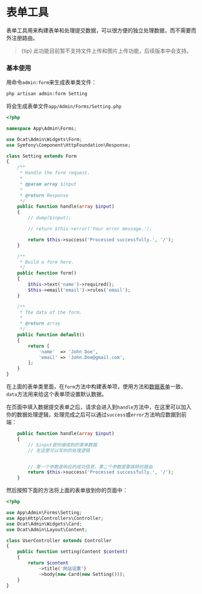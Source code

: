 # 表单工具

表单工具用来构建表单和处理提交数据，可以很方便的独立处理数据，而不需要而外注册路由。

> {tip} 此功能目前暂不支持文件上传和图片上传功能，后续版本中会支持。

### 基本使用
用命令`admin:form`来生成表单类文件：

```bash
php artisan admin:form Setting
```
将会生成表单文件`app/Admin/Forms/Setting.php`

```php
<?php

namespace App\Admin\Forms;

use Dcat\Admin\Widgets\Form;
use Symfony\Component\HttpFoundation\Response;

class Setting extends Form
{
    /**
     * Handle the form request.
     *
     * @param array $input
     *
     * @return Response
     */
    public function handle(array $input)
    {
        // dump($input);

        // return $this->error('Your error message.');

        return $this->success('Processed successfully.', '/');
    }

    /**
     * Build a form here.
     */
    public function form()
    {
        $this->text('name')->required();
        $this->email('email')->rules('email');
    }

    /**
     * The data of the form.
     *
     * @return array
     */
    public function default()
    {
        return [
            'name'  => 'John Doe',
            'email' => 'John.Doe@gmail.com',
        ];
    }
}
```
在上面的表单类里面，在`form`方法中构建表单项，使用方法和[数据表单](model-form.md)一致，`data`方法用来给这个表单项设置默认数据。

在页面中填入数据提交表单之后，请求会进入到`handle`方法中，在这里可以加入你的数据处理逻辑，处理完成之后可以通过`success`或`error`方法响应数据到前端：
```php
    public function handle(array $input)
    {
        // $input是你接收到的表单数据
        // 在这里可以写你的处理逻辑


        // 第一个参数是响应的成功信息，第二个参数是要跳转的路由
        return $this->success('Processed successfully.', '/');
    }
```

然后按照下面的方法将上面的表单放到你的页面中：

```php
<?php

use App\Admin\Forms\Setting;
use App\Http\Controllers\Controller;
use Dcat\Admin\Widgets\Card;
use Dcat\Admin\Layout\Content;

class UserController extends Controller
{
    public function setting(Content $content)
    {
        return $content
            ->title('网站设置')
            ->body(new Card(new Setting()));
    }
}
```

